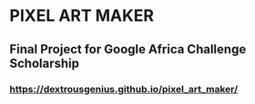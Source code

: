 # PIXEL ART MAKER
## Final Project for Google Africa Challenge Scholarship 

### https://dextrousgenius.github.io/pixel_art_maker/
